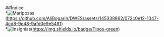 ##Índice </br>
*![Mariposas](#Título-e-imagen-de-portada) (https://github.com/AliBogarin/DWES/assets/145338862/072c0e12-1347-4cd8-9e48-9afd0e9e5491)</br>
*![Insignias](#insignias)(https://img.shields.io/badge/Tipos-green)</br>

